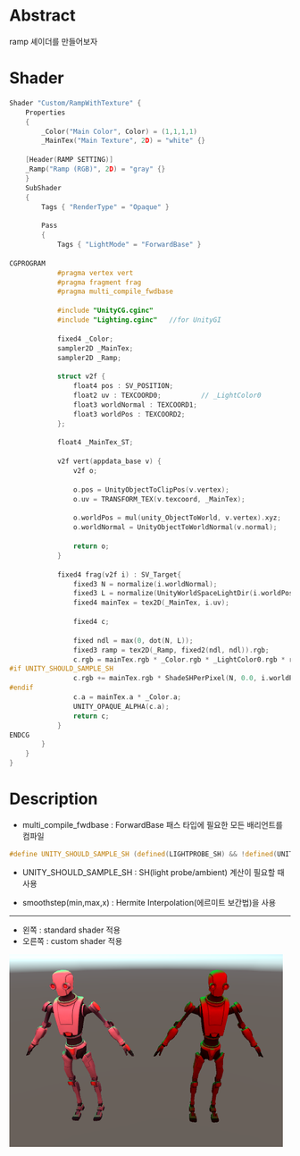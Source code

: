 # Abstract

ramp 셰이더를 만들어보자

# Shader

```c
Shader "Custom/RampWithTexture" {
	Properties
	{
		_Color("Main Color", Color) = (1,1,1,1)
		_MainTex("Main Texture", 2D) = "white" {}

	[Header(RAMP SETTING)]
	_Ramp("Ramp (RGB)", 2D) = "gray" {}
	}
	SubShader
	{
		Tags { "RenderType" = "Opaque" }

		Pass
		{
			Tags { "LightMode" = "ForwardBase" }

CGPROGRAM
			#pragma vertex vert
			#pragma fragment frag
			#pragma multi_compile_fwdbase

			#include "UnityCG.cginc"
			#include "Lighting.cginc"	//for UnityGI

			fixed4 _Color;
			sampler2D _MainTex;
			sampler2D _Ramp;

			struct v2f {
				float4 pos : SV_POSITION;
				float2 uv : TEXCOORD0;			// _LightColor0
				float3 worldNormal : TEXCOORD1;
				float3 worldPos : TEXCOORD2;
			};

			float4 _MainTex_ST;

			v2f vert(appdata_base v) {
				v2f o;

				o.pos = UnityObjectToClipPos(v.vertex);
				o.uv = TRANSFORM_TEX(v.texcoord, _MainTex);

				o.worldPos = mul(unity_ObjectToWorld, v.vertex).xyz;
				o.worldNormal = UnityObjectToWorldNormal(v.normal);

				return o;
			}

			fixed4 frag(v2f i) : SV_Target{
				fixed3 N = normalize(i.worldNormal);
				fixed3 L = normalize(UnityWorldSpaceLightDir(i.worldPos));
				fixed4 mainTex = tex2D(_MainTex, i.uv);

				fixed4 c;

				fixed ndl = max(0, dot(N, L));
				fixed3 ramp = tex2D(_Ramp, fixed2(ndl, ndl)).rgb;
				c.rgb = mainTex.rgb * _Color.rgb * _LightColor0.rgb * ramp;
#if UNITY_SHOULD_SAMPLE_SH
				c.rgb += mainTex.rgb * ShadeSHPerPixel(N, 0.0, i.worldPos);
#endif
				c.a = mainTex.a * _Color.a;
				UNITY_OPAQUE_ALPHA(c.a);
				return c;
			}
ENDCG
		}
	}
}

```

# Description
* multi_compile_fwdbase : ForwardBase 패스 타입에 필요한 모든 배리언트를 컴파일
```c
#define UNITY_SHOULD_SAMPLE_SH (defined(LIGHTPROBE_SH) && !defined(UNITY_PASS_FORWARDADD) && !defined(UNITY_PASS_PREPASSBASE) && !defined(UNITY_PASS_SHADOWCASTER) && !defined(UNITY_PASS_META))
```
* UNITY_SHOULD_SAMPLE_SH : SH(light probe/ambient) 계산이 필요할 때 사용

* smoothstep(min,max,x) : Hermite Interpolation(에르미트 보간법)을 사용

-----

* 왼쪽 : standard shader 적용
* 오른쪽 : custom shader 적용

![](compare.PNG)
